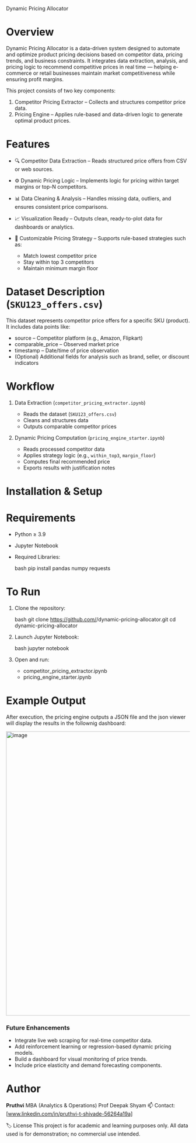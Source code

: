Dynamic Pricing Allocator

# Overview

Dynamic Pricing Allocator is a data-driven system designed to automate and optimize product pricing decisions based on competitor data, pricing trends, and business constraints.
It integrates data extraction, analysis, and pricing logic to recommend competitive prices in real time — helping e-commerce or retail businesses maintain market competitiveness while ensuring profit margins.

This project consists of two key components:

1. Competitor Pricing Extractor – Collects and structures competitor price data.
2. Pricing Engine – Applies rule-based and data-driven logic to generate optimal product prices.

# Features

* 🔍 Competitor Data Extraction – Reads structured price offers from CSV or web sources.
* ⚙️ Dynamic Pricing Logic – Implements logic for pricing within target margins or top-N competitors.
* 📊 Data Cleaning & Analysis – Handles missing data, outliers, and ensures consistent price comparisons.
* 📈 Visualization Ready – Outputs clean, ready-to-plot data for dashboards or analytics.
* 🧮 Customizable Pricing Strategy – Supports rule-based strategies such as:

  * Match lowest competitor price
  * Stay within top 3 competitors
  * Maintain minimum margin floor


# Dataset Description (`SKU123_offers.csv`)

This dataset represents competitor price offers for a specific SKU (product).
It includes data points like:

* source – Competitor platform (e.g., Amazon, Flipkart)
* comparable_price – Observed market price
* timestamp – Date/time of price observation
* (Optional) Additional fields for analysis such as brand, seller, or discount indicators


 # Workflow

1. Data Extraction (`competitor_pricing_extractor.ipynb`)

   * Reads the dataset (`SKU123_offers.csv`)
   * Cleans and structures data
   * Outputs comparable competitor prices

2. Dynamic Pricing Computation (`pricing_engine_starter.ipynb`)

   * Reads processed competitor data
   * Applies strategy logic (e.g., `within_top3`, `margin_floor`)
   * Computes final recommended price
   * Exports results with justification notes


# Installation & Setup

 # Requirements

* Python ≥ 3.9
* Jupyter Notebook
* Required Libraries:

     bash
  pip install pandas numpy requests
  


 # To Run

1. Clone the repository:

      bash
   git clone https://github.com/<your-username>/dynamic-pricing-allocator.git
   cd dynamic-pricing-allocator
   
2. Launch Jupyter Notebook:

      bash
   jupyter notebook
   
3. Open and run:

   * competitor_pricing_extractor.ipynb
   * pricing_engine_starter.ipynb


 # Example Output

After execution, the pricing engine outputs a JSON file and the json viewer will display the results in the follownig dashboard:

<img width="1027" height="778" alt="image" src="https://github.com/user-attachments/assets/66c55c51-0b53-4309-8289-fe3441205fa2" />

 ### Future Enhancements

* Integrate live web scraping for real-time competitor data.
* Add reinforcement learning or regression-based dynamic pricing models.
* Build a dashboard for visual monitoring of price trends.
* Include price elasticity and demand forecasting components.

 # Author

**Pruthvi**
MBA (Analytics & Operations)
Prof Deepak Shyam
📫 Contact: [www.linkedin.com/in/pruthvi-t-shivade-56264a19a]


🏷️ License
This project is for academic and learning purposes only.
All data used is for demonstration; no commercial use intended.


